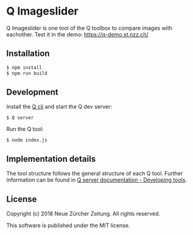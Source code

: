# Q Imageslider

Q Imageslider is one tool of the Q toolbox to compare images with eachother.
Test it in the demo: https://q-demo.st.nzz.ch/

## Installation

```bash
$ npm install
$ npm run build
```

## Development

Install the [Q cli](https://github.com/nzzdev/Q-cli) and start the Q dev server:

```
$ Q server
```

Run the Q tool:
```
$ node index.js
```

## Implementation details
The tool structure follows the general structure of each Q tool. Further information can be found in [Q server documentation - Developing tools](https://nzzdev.github.io/Q-server/developing-tools.html).

## License
Copyright (c) 2018 Neue Zürcher Zeitung. All rights reserved.

This software is published under the MIT license.
